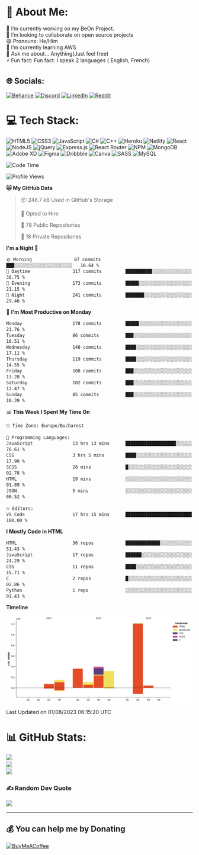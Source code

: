 # 💫 About Me:
🔭 I’m currently working on my BeOn Project. <br>👯 I’m looking to collaborate on open source projects<br>😄 Pronouns: He/Him<br>🌱 I’m currently learning AWS<br>💬 Ask me about... Anything(Just feel free)<br>⚡ Fun fact: Fun fact: I speak 2 languages ( English, French)


## 🌐 Socials:
[![Behance](https://img.shields.io/badge/Behance-1769ff?logo=behance&logoColor=white)](https://behance.net/https://www.behance.net/leroyyoumbi) [![Discord](https://img.shields.io/badge/Discord-%237289DA.svg?logo=discord&logoColor=white)](htttps://discord.gg/Leroy#0512) [![LinkedIn](https://img.shields.io/badge/LinkedIn-%230077B5.svg?logo=linkedin&logoColor=white)](https://linkedin.com/in/https://www.linkedin.com/in/tanguy-leroy-k-youmbi-a02261206/) [![Reddit](https://img.shields.io/badge/Reddit-%23FF4500.svg?logo=Reddit&logoColor=white)](https://reddit.com/user/https://www.reddit.com/user/Fit_Look_9286) 

# 💻 Tech Stack:
![HTML5](https://img.shields.io/badge/html5-%23E34F26.svg?style=flat&logo=html5&logoColor=white) ![CSS3](https://img.shields.io/badge/css3-%231572B6.svg?style=flat&logo=css3&logoColor=white) ![JavaScript](https://img.shields.io/badge/javascript-%23323330.svg?style=flat&logo=javascript&logoColor=%23F7DF1E) ![C#](https://img.shields.io/badge/c%23-%23239120.svg?style=flat&logo=c-sharp&logoColor=white) ![C++](https://img.shields.io/badge/c++-%2300599C.svg?style=flat&logo=c%2B%2B&logoColor=white) ![Heroku](https://img.shields.io/badge/heroku-%23430098.svg?style=flat&logo=heroku&logoColor=white) ![Netlify](https://img.shields.io/badge/netlify-%23000000.svg?style=flat&logo=netlify&logoColor=#00C7B7) ![React](https://img.shields.io/badge/react-%2320232a.svg?style=flat&logo=react&logoColor=%2361DAFB) ![NodeJS](https://img.shields.io/badge/node.js-6DA55F?style=flat&logo=node.js&logoColor=white) ![jQuery](https://img.shields.io/badge/jquery-%230769AD.svg?style=flat&logo=jquery&logoColor=white) ![Express.js](https://img.shields.io/badge/express.js-%23404d59.svg?style=flat&logo=express&logoColor=%2361DAFB) ![React Router](https://img.shields.io/badge/React_Router-CA4245?style=flat&logo=react-router&logoColor=white) ![NPM](https://img.shields.io/badge/NPM-%23000000.svg?style=flat&logo=npm&logoColor=white) ![MongoDB](https://img.shields.io/badge/MongoDB-%234ea94b.svg?style=flat&logo=mongodb&logoColor=white) ![Adobe XD](https://img.shields.io/badge/Adobe%20XD-470137?style=flat&logo=Adobe%20XD&logoColor=#FF61F6) 	![Figma](https://img.shields.io/badge/figma-%23F24E1E.svg?style=flat&logo=figma&logoColor=white) ![Dribbble](https://img.shields.io/badge/Dribbble-EA4C89?style=flat&logo=dribbble&logoColor=white) ![Canva](https://img.shields.io/badge/Canva-%2300C4CC.svg?style=flat&logo=Canva&logoColor=white) ![SASS](https://img.shields.io/badge/SASS-hotpink.svg?style=flat&logo=SASS&logoColor=white) ![MySQL](https://img.shields.io/badge/mysql-%2300f.svg?style=flat&logo=mysql&logoColor=white)

<!--START_SECTION:waka-->
![Code Time](http://img.shields.io/badge/Code%20Time-163%20hrs%2047%20mins-blue)

![Profile Views](http://img.shields.io/badge/Profile%20Views-7-blue)

**🐱 My GitHub Data** 

> 📦 248.7 kB Used in GitHub's Storage 
 > 
> 💼 Opted to Hire
 > 
> 📜 78 Public Repositories 
 > 
> 🔑 18 Private Repositories 
 > 
**I'm a Night 🦉** 

```text
🌞 Morning                87 commits          ███░░░░░░░░░░░░░░░░░░░░░░   10.64 % 
🌆 Daytime                317 commits         ██████████░░░░░░░░░░░░░░░   38.75 % 
🌃 Evening                173 commits         █████░░░░░░░░░░░░░░░░░░░░   21.15 % 
🌙 Night                  241 commits         ███████░░░░░░░░░░░░░░░░░░   29.46 % 
```
📅 **I'm Most Productive on Monday** 

```text
Monday                   178 commits         █████░░░░░░░░░░░░░░░░░░░░   21.76 % 
Tuesday                  86 commits          ███░░░░░░░░░░░░░░░░░░░░░░   10.51 % 
Wednesday                140 commits         ████░░░░░░░░░░░░░░░░░░░░░   17.11 % 
Thursday                 119 commits         ████░░░░░░░░░░░░░░░░░░░░░   14.55 % 
Friday                   108 commits         ███░░░░░░░░░░░░░░░░░░░░░░   13.20 % 
Saturday                 102 commits         ███░░░░░░░░░░░░░░░░░░░░░░   12.47 % 
Sunday                   85 commits          ███░░░░░░░░░░░░░░░░░░░░░░   10.39 % 
```


📊 **This Week I Spent My Time On** 

```text
🕑︎ Time Zone: Europe/Bucharest

💬 Programming Languages: 
JavaScript               13 hrs 13 mins      ███████████████████░░░░░░   76.61 % 
CSS                      3 hrs 5 mins        ████░░░░░░░░░░░░░░░░░░░░░   17.90 % 
SCSS                     28 mins             █░░░░░░░░░░░░░░░░░░░░░░░░   02.78 % 
HTML                     19 mins             ░░░░░░░░░░░░░░░░░░░░░░░░░   01.89 % 
JSON                     5 mins              ░░░░░░░░░░░░░░░░░░░░░░░░░   00.52 % 

🔥 Editors: 
VS Code                  17 hrs 15 mins      █████████████████████████   100.00 % 
```

**I Mostly Code in HTML** 

```text
HTML                     36 repos            █████████████░░░░░░░░░░░░   51.43 % 
JavaScript               17 repos            ██████░░░░░░░░░░░░░░░░░░░   24.29 % 
CSS                      11 repos            ████░░░░░░░░░░░░░░░░░░░░░   15.71 % 
C                        2 repos             █░░░░░░░░░░░░░░░░░░░░░░░░   02.86 % 
Python                   1 repo              ░░░░░░░░░░░░░░░░░░░░░░░░░   01.43 % 
```



**Timeline**

![Lines of Code chart](https://raw.githubusercontent.com/Mr-Roy-alt/Mr-Roy-alt/main/assets/bar_graph.png)


 Last Updated on 01/08/2023 06:15:20 UTC
<!--END_SECTION:waka-->

# 📊 GitHub Stats:
![](https://github-readme-stats.vercel.app/api?username=Mr-Roy-alt&theme=dark&hide_border=false&include_all_commits=false&count_private=false)<br/>
![](https://github-readme-streak-stats.herokuapp.com/?user=Mr-Roy-alt&theme=dark&hide_border=false)<br/>
![](https://github-readme-stats.vercel.app/api/top-langs/?username=Mr-Roy-alt&theme=dark&hide_border=false&include_all_commits=false&count_private=false&layout=compact)

### ✍️ Random Dev Quote
![](https://quotes-github-readme.vercel.app/api?type=horizontal&theme=radical)

---
## 💰 You can help me by Donating
  [![BuyMeACoffee](https://img.shields.io/badge/Buy%20Me%20a%20Coffee-ffdd00?style=for-the-badge&logo=buy-me-a-coffee&logoColor=black)](https://buymeacoffee.com/https://www.buymeacoffee.com/leroyyoumb4) 

  <!-- Proudly created with GPRM ( https://gprm.itsvg.in ) -->
  
